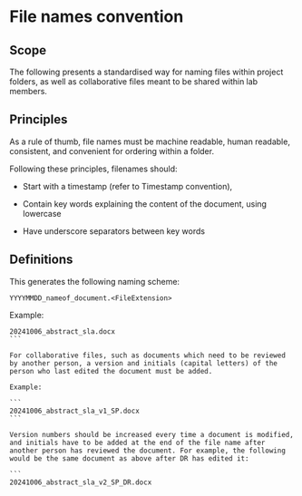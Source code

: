 # File  names convention

## Scope

The following presents a standardised way for naming files within project folders, as well as collaborative files meant to be shared within lab members. 

## Principles

As a rule of thumb, file names must be machine readable, human readable, consistent,  and convenient for ordering within a folder. 

Following these principles, filenames should: 

-   Start with a timestamp (refer to Timestamp convention), 

-   Contain key words explaining the content of the document, using lowercase 

-   Have underscore separators between key words  

## Definitions 

This generates the following naming scheme: 

`YYYYMMDD_nameof_document.<FileExtension>`


Example: 

``` 
20241006_abstract_sla.docx 
``` 

For collaborative files, such as documents which need to be reviewed by another person, a version and initials (capital letters) of the person who last edited the document must be added.  

Example: 

``` 
20241006_abstract_sla_v1_SP.docx 
``` 

Version numbers should be increased every time a document is modified, and initials have to be added at the end of the file name after another person has reviewed the document. For example, the following would be the same document as above after DR has edited it: 

``` 
20241006_abstract_sla_v2_SP_DR.docx 
```
